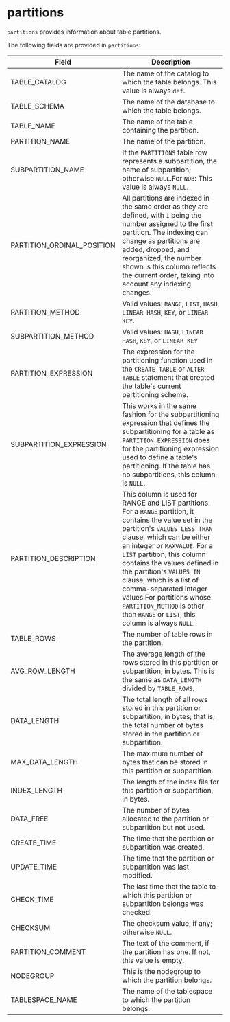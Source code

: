 ---
---

# partitions

`partitions` provides information about table partitions.

The following fields are provided in `partitions`:

| **Field**                  | **Description**                                              |
| -------------------------- | ------------------------------------------------------------ |
| TABLE_CATALOG              | The name of the catalog to which the table belongs. This value is always `def`. |
| TABLE_SCHEMA               | The name of the database to which the table belongs.         |
| TABLE_NAME                 | The name of the table containing the partition.              |
| PARTITION_NAME             | The name of the partition.                                   |
| SUBPARTITION_NAME          | If the `PARTITIONS` table row represents a subpartition, the name of subpartition; otherwise `NULL`.For `NDB`: This value is always `NULL`. |
| PARTITION_ORDINAL_POSITION | All partitions are indexed in the same order as they are defined, with `1` being the number assigned to the first partition. The indexing can change as partitions are added, dropped, and reorganized; the number shown is this column reflects the current order, taking into account any indexing changes. |
| PARTITION_METHOD           | Valid values: `RANGE`, `LIST`, `HASH`, `LINEAR HASH`, `KEY`, or `LINEAR KEY`. |
| SUBPARTITION_METHOD        | Valid values: `HASH`, `LINEAR HASH`, `KEY`, or `LINEAR KEY`  |
| PARTITION_EXPRESSION       | The expression for the partitioning function used in the `CREATE TABLE` or `ALTER TABLE` statement that created the table's current partitioning scheme. |
| SUBPARTITION_EXPRESSION    | This works in the same fashion for the subpartitioning expression that defines the subpartitioning for a table as `PARTITION_EXPRESSION` does for the partitioning expression used to define a table's partitioning. If the table has no subpartitions, this column is `NULL`. |
| PARTITION_DESCRIPTION      | This column is used for RANGE and LIST partitions. For a `RANGE` partition, it contains the value set in the partition's `VALUES LESS THAN` clause, which can be either an integer or `MAXVALUE`. For a `LIST` partition, this column contains the values defined in the partition's `VALUES IN` clause, which is a list of comma-separated integer values.For partitions whose `PARTITION_METHOD` is other than `RANGE` or `LIST`, this column is always `NULL`. |
| TABLE_ROWS                 | The number of table rows in the partition.                   |
| AVG_ROW_LENGTH             | The average length of the rows stored in this partition or subpartition, in bytes. This is the same as `DATA_LENGTH` divided by `TABLE_ROWS`. |
| DATA_LENGTH                | The total length of all rows stored in this partition or subpartition, in bytes; that is, the total number of bytes stored in the partition or subpartition. |
| MAX_DATA_LENGTH            | The maximum number of bytes that can be stored in this partition or subpartition. |
| INDEX_LENGTH               | The length of the index file for this partition or subpartition, in bytes. |
| DATA_FREE                  | The number of bytes allocated to the partition or subpartition but not used. |
| CREATE_TIME                | The time that the partition or subpartition was created.     |
| UPDATE_TIME                | The time that the partition or subpartition was last modified. |
| CHECK_TIME                 | The last time that the table to which this partition or subpartition belongs was checked. |
| CHECKSUM                   | The checksum value, if any; otherwise `NULL`.                |
| PARTITION_COMMENT          | The text of the comment, if the partition has one. If not, this value is empty. |
| NODEGROUP                  | This is the nodegroup to which the partition belongs.        |
| TABLESPACE_NAME            | The name of the tablespace to which the partition belongs.   |
